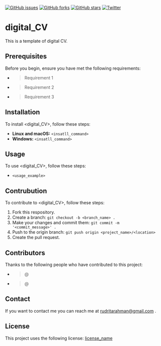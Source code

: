 [![GitHub issues](https://img.shields.io/github/issues/rudritarahman/digital_CV?style=social)](https://github.com/rudritarahman/digital_CV/issues)
[![GitHub forks](https://img.shields.io/github/forks/rudritarahman/digital_CV?style=social)](https://github.com/rudritarahman/digital_CV/network)
[![GitHub stars](https://img.shields.io/github/stars/rudritarahman/digital_CV?style=social)](https://github.com/rudritarahman/digital_CV/stargazers)
[![Twitter](https://img.shields.io/twitter/url?label=%40RahmanRudrita&style=social&url=https%3A%2F%2Ftwitter.com%2FRahmanRudrita)](https://twitter.com/intent/tweet?text=Wow:&url=https%3A%2F%2Fgithub.com%2Frudritarahman%2Fdigital_CV)

# digital_CV
This is a template of digital CV.

## Prerequisites
Before you begin, ensure you have met the following requirements:
* > Requirement 1
* > Requirement 2
* > Requirement 3

## Installation
To install <digital_CV>, follow these steps:
* __Linux and macOS:__
`<insatll_command>`
* __Windows:__
`<insatll_command>`

## Usage
To use <digital_CV>, follow these steps:
* `<usage_example>`

## Contrubution
To contribute to <digital_CV>, follow these steps:
1. Fork this respository.
2. Create a branch: `git checkout -b <branch_name> .`
3. Make your changes and commit them: `git commit -m '<commit_message>' .`
4. Push to the origin branch: `git push origin <project_name>/<location>`
5. Create the pull request.

## Contributors
Thanks to the following people who have contributed to this project: 
* > @
* > @

## Contact 
If you want to contact me you can reach me at rudritarahman@gmail.com .

## License
This project uses the following license:
[license_name](license_URL)
